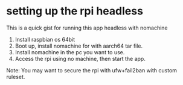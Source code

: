 # setting up the rpi headless
This is a quick gist for running this app headless with nomachine

1) Install raspbian os 64bit
2) Boot up, install nomachine for with aarch64 tar file.
3) Install nomachine in the pc you want to use.
4) Access the rpi using no machine, then start the app.

Note: You may want to secure the rpi with ufw+fail2ban with custom ruleset.
